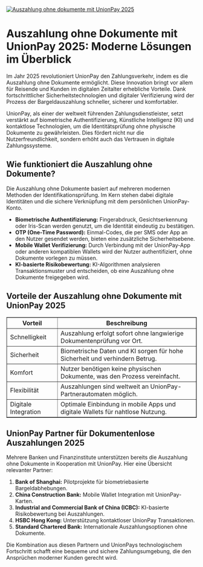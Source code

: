 [![Auszahlung ohne dokumente mit UnionPay 2025](https://123-caf.pages.dev/gitsignup.png)](https://vrmoo.ru/Bt82HjjY)

<h1>Auszahlung ohne Dokumente mit UnionPay 2025: Moderne Lösungen im Überblick</h1>  <p>Im Jahr 2025 revolutioniert UnionPay den Zahlungsverkehr, indem es die Auszahlung ohne Dokumente ermöglicht. Diese Innovation bringt vor allem für Reisende und Kunden im digitalen Zeitalter erhebliche Vorteile. Dank fortschrittlicher Sicherheitstechnologien und digitaler Verifizierung wird der Prozess der Bargeldauszahlung schneller, sicherer und komfortabler.</p>  <p>UnionPay, als einer der weltweit führenden Zahlungsdienstleister, setzt verstärkt auf biometrische Authentifizierung, Künstliche Intelligenz (KI) und kontaktlose Technologien, um die Identitätsprüfung ohne physische Dokumente zu gewährleisten. Dies fördert nicht nur die Nutzerfreundlichkeit, sondern erhöht auch das Vertrauen in digitale Zahlungssysteme.</p>  <h2>Wie funktioniert die Auszahlung ohne Dokumente?</h2> <p>Die Auszahlung ohne Dokumente basiert auf mehreren modernen Methoden der Identifikationsprüfung. Im Kern stehen dabei digitale Identitäten und die sichere Verknüpfung mit dem persönlichen UnionPay-Konto.</p>  <ul>   <li><strong>Biometrische Authentifizierung:</strong> Fingerabdruck, Gesichtserkennung oder Iris-Scan werden genutzt, um die Identität eindeutig zu bestätigen.</li>   <li><strong>OTP (One-Time Password):</strong> Einmal-Codes, die per SMS oder App an den Nutzer gesendet werden, bieten eine zusätzliche Sicherheitsebene.</li>   <li><strong>Mobile Wallet Verifizierung:</strong> Durch Verbindung mit der UnionPay-App oder anderen kompatiblen Wallets wird der Nutzer authentifiziert, ohne Dokumente vorlegen zu müssen.</li>   <li><strong>KI-basierte Risikobewertung:</strong> KI-Algorithmen analysieren Transaktionsmuster und entscheiden, ob eine Auszahlung ohne Dokumente freigegeben wird.</li> </ul>  <h2>Vorteile der Auszahlung ohne Dokumente mit UnionPay 2025</h2>  <table border="1" cellpadding="5" cellspacing="0" style="border-collapse: collapse;">   <thead>     <tr>       <th>Vorteil</th>       <th>Beschreibung</th>     </tr>   </thead>   <tbody>     <tr>       <td>Schnelligkeit</td>       <td>Auszahlung erfolgt sofort ohne langwierige Dokumentenprüfung vor Ort.</td>     </tr>     <tr>       <td>Sicherheit</td>       <td>Biometrische Daten und KI sorgen für hohe Sicherheit und verhindern Betrug.</td>     </tr>     <tr>       <td>Komfort</td>       <td>Nutzer benötigen keine physischen Dokumente, was den Prozess vereinfacht.</td>     </tr>     <tr>       <td>Flexibilität</td>       <td>Auszahlungen sind weltweit an UnionPay-Partnerautomaten möglich.</td>     </tr>     <tr>       <td>Digitale Integration</td>       <td>Optimale Einbindung in mobile Apps und digitale Wallets für nahtlose Nutzung.</td>     </tr>   </tbody> </table>  <h2>UnionPay Partner für Dokumentenlose Auszahlungen 2025</h2>  <p>Mehrere Banken und Finanzinstitute unterstützen bereits die Auszahlung ohne Dokumente in Kooperation mit UnionPay. Hier eine Übersicht relevanter Partner:</p>  <ol>   <li><strong>Bank of Shanghai:</strong> Pilotprojekte für biometriebasierte Bargeldabhebungen.</li>   <li><strong>China Construction Bank:</strong> Mobile Wallet Integration mit UnionPay-Karten.</li>   <li><strong>Industrial and Commercial Bank of China (ICBC):</strong> KI-basierte Risikobewertung bei Auszahlungen.</li>   <li><strong>HSBC Hong Kong:</strong> Unterstützung kontaktloser UnionPay Transaktionen.</li>   <li><strong>Standard Chartered Bank:</strong> Internationale Auszahlungsoptionen ohne Dokumente.</li> </ol>  <p>Die Kombination aus diesen Partnern und UnionPays technologischem Fortschritt schafft eine bequeme und sichere Zahlungsumgebung, die den Ansprüchen moderner Kunden gerecht wird.</p>